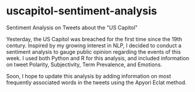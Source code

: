 # uscapitol-sentiment-analysis
Sentiment Analysis on Tweets about the "US Capitol"

Yesterday, the US Capitol was breached for the first time since the 19th century. Inspired by my growing interest in NLP, I decided to conduct a sentiment analysis to gauge public opinion regarding the events of this week. I used both Python and R for this analysis, and included information on tweet Polarity, Subjectivity, Term Prevalence, and Emotions.

Soon, I hope to update this analysis by adding information on most frequently associated words in the tweets using the Apyori Eclat method.
